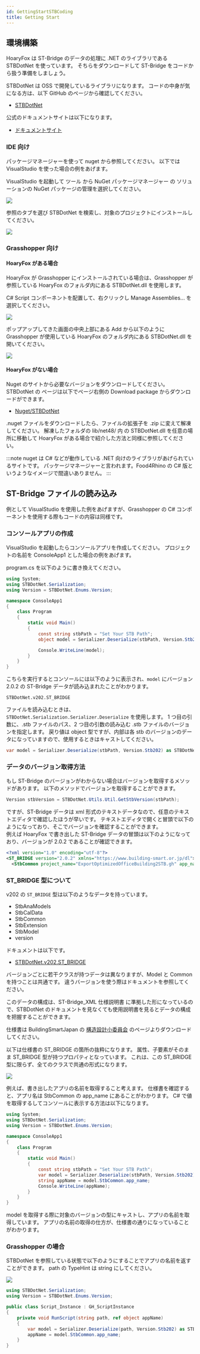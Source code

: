 ```yaml
---
id: GettingStartSTBCoding
title: Getting Start
---
```


## 環境構築

HoaryFox は ST-Bridge のデータの処理に .NET のライブラリである STBDotNet を使っています。
そちらをダウンロードして ST-Bridge をコードから扱う準備をしましょう。

STBDotNet は OSS で開発しているライブラリになります。
コードの中身が気になる方は、以下 GitHub のページから確認してください。

- [STBDotNet](https://github.com/hrntsm/STBDotNet)

公式のドキュメントサイトは以下になります。

- [ドキュメントサイト](https://hiron.dev/STBDotNet/docs/index.html)

### IDE 向け

パッケージマネージャーを使って nuget から参照してください。
以下では VisualStudio を使った場合の例をあげます。

VisualStudio を起動して ツール から NuGet パッケージマネージャー の ソリューションの NuGet パッケージの管理を選択してください。

![](../../images/Coding/GettingStart/nuget.png)

参照のタブを選び STBDotNet を検索し、対象のプロジェクトにインストールしてください。

![](../../images/Coding/GettingStart/install_stbdotnet.png)

### Grasshopper 向け

#### HoaryFox がある場合

HoaryFox が Grasshopper にインストールされている場合は、Grasshopper が 参照している HoaryFox のフォルダ内にある STBDotNet.dll を使用します。

C# Script コンポーネントを配置して、右クリックし Manage Assemblies... を選択してください。

![](../../images/Coding/GettingStart/manageAssemble.png)

ポップアップしてきた画面の中央上部にある Add から以下のように Grasshopper が使用している HoaryFox のフォルダ内にある STBDotNet.dll を開いてください。

![](../../images/Coding/GettingStart/reference.png)

#### HoaryFox がない場合

Nuget のサイトから必要なバージョンをダウンロードしてください。
STBDotNet の ページは以下でページ右側の Download package からダウンロードができます。

- [Nuget/STBDotNet](https://www.nuget.org/packages/STBDotNet/)

.nuget ファイルをダウンロードしたら、ファイルの拡張子を .zip に変えて解凍してください。
解凍したフォルダの lib/net48/ 内 の STBDotNet.dll を任意の場所に移動して HoaryFox がある場合で紹介した方法と同様に参照してください。

:::note
nuget は C# などが動作している .NET 向けのライブラリがあげられているサイトです。
パッケージマネージャーと言われます。Food4Rhino の C# 版というようなイメージで間違いありません。
:::

## ST-Bridge ファイルの読み込み

例として VisualStudio を使用した例をあげますが、Grasshopper の C# コンポーネントを使用する際もコードの内容は同様です。

### コンソールアプリの作成

VisualStudio を起動したらコンソールアプリを作成してください。
プロジェクトの名前を ConsoleApp1 とした場合の例をあげます。

program.cs を以下のように書き換えてください。

```cs title=program.cs
using System;
using STBDotNet.Serialization;
using Version = STBDotNet.Enums.Version;

namespace ConsoleApp1
{
    class Program
    {
        static void Main()
        {
            const string stbPath = "Set Your STB Path";
            object model = Serializer.Deserialize(stbPath, Version.Stb202);

            Console.WriteLine(model);
        }
    }
}
```

こちらを実行するとコンソールには以下のように表示され、`model` にバージョン 2.0.2 の ST-Bridge データが読み込まれたことがわかります。

```
STBDotNet.v202.ST_BRIDGE
```

ファイルを読み込むときは、`STBDotNet.Serialization.Serializer.Deserialize` を使用します。
1 つ目の引数に、.stb ファイルのパス、2 つ目の引数の読み込む .stb ファイルのバージョンを指定します。
戻り値は object 型ですが、内部は各 stb のバージョンのデータになっていますので、使用するときはキャストしてください。

```cs
var model = Serializer.Deserialize(stbPath, Version.Stb202) as STBDotNet.v202.ST_BRIDGE;
```

### データのバージョン取得方法

もし ST-Bridge のバージョンがわからない場合はバージョンを取得するメソッドがあります。
以下のメソッドでバージョンを取得することができます。

```cs
Version stbVersion = STBDotNet.Utils.Util.GetStbVersion(stbPath);
```

ですが、ST-Bridge データは xml 形式のテキストデータなので、任意のテキストエディタで確認したほうが早いです。
テキストエディタで開くと冒頭で以下のようになっており、そこでバージョンを確認することができます。  
例えば HoaryFox で書き出した ST-Bridge データの冒頭は以下のようになっており、バージョンが 2.0.2 であることが確認できます。

```xml
<?xml version="1.0" encoding="utf-8"?>
<ST_BRIDGE version="2.0.2" xmlns="https://www.building-smart.or.jp/dl">
  <StbCommon project_name="ExportOptimizedOfficeBuilding2STB.gh" app_name="HoaryFox" />
```

### ST_BRIDGE 型について

v202 の `ST_BRIDGE` 型は以下のようなデータを持っています。

- StbAnaModels
- StbCalData
- StbCommon
- StbExtension
- StbModel
- version

ドキュメントは以下です。

- [STBDotNet.v202.ST_BRIDGE](https://hiron.dev/STBDotNet/docs/STBDotNet.v202.ST_BRIDGE.html)

バージョンごとに若干クラスが持つデータは異なりますが、Model と Common を持つことは共通です。
違うバージョンを使う際はドキュメントを参照してください。

このデータの構成は、ST-Bridge_XML 仕様説明書 に準拠した形になっているので、STBDotNet のドキュメントを見なくても使用説明書を見るとデータの構成を把握することができます。

仕様書は BuildingSmartJapan の [構造設計小委員会](https://www.building-smart.or.jp/meeting/buildall/structural-design/) のページよりダウンロードしてください。

以下は仕様書の ST_BRIDGE の箇所の抜粋になります。
属性、子要素がそのまま ST_BRIDGE 型が持つプロパティとなっています。
これは、この ST_BRIDGE 型に限らず、全てのクラスで共通の形式になります。

![](../../images/Coding/GettingStart/siyoh.png)

例えば、書き出したアプリの名前を取得すること考えます。
仕様書を確認すると、アプリ名は StbCommon の app_name にあることがわかります。
C# で値を取得するしてコンソールに表示する方法は以下になります。

```cs title=Program.cs {12,13,14}
using System;
using STBDotNet.Serialization;
using Version = STBDotNet.Enums.Version;

namespace ConsoleApp1
{
    class Program
    {
        static void Main()
        {
            const string stbPath = "Set Your STB Path";
            var model = Serializer.Deserialize(stbPath, Version.Stb202) as STBDotNet.v202.ST_BRIDGE;
            string appName = model.StbCommon.app_name;
            Console.WriteLine(appName);
        }
    }
}
```

model を取得する際に対象のバージョンの型にキャストし、アプリの名前を取得しています。
アプリの名前の取得の仕方が、仕様書の通りになっていることがわかります。

### Grasshopper の場合

STBDotNet を参照している状態で以下のようにすることでアプリの名前を返すことができます。
path の TypeHint は string にしてください。

![](../../images/Coding/GettingStart/gh.png)


```cs title=C#Script_Component
using STBDotNet.Serialization;
using Version = STBDotNet.Enums.Version;

public class Script_Instance : GH_ScriptInstance
{
    private void RunScript(string path, ref object appName)
    {
        var model = Serializer.Deserialize(path, Version.Stb202) as STBDotNet.v202.ST_BRIDGE;
        appName = model.StbCommon.app_name;
    }
}
```
